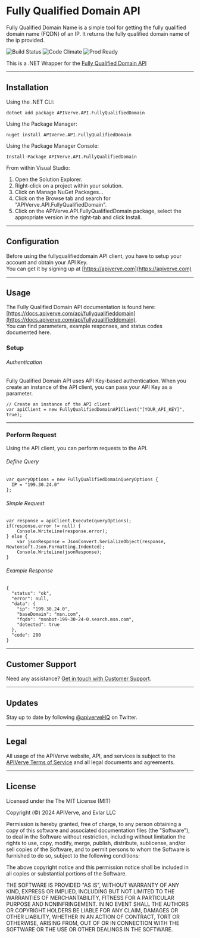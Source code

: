 Fully Qualified Domain API
============

Fully Qualified Domain Name is a simple tool for getting the fully qualified domain name (FQDN) of an IP. It returns the fully qualified domain name of the ip provided.

![Build Status](https://img.shields.io/badge/build-passing-green)
![Code Climate](https://img.shields.io/badge/maintainability-B-purple)
![Prod Ready](https://img.shields.io/badge/production-ready-blue)

This is a .NET Wrapper for the [Fully Qualified Domain API](https://apiverve.com/marketplace/api/fullyqualifieddomain)

---

## Installation

Using the .NET CLI:
```
dotnet add package APIVerve.API.FullyQualifiedDomain
```

Using the Package Manager:
```
nuget install APIVerve.API.FullyQualifiedDomain
```

Using the Package Manager Console:
```
Install-Package APIVerve.API.FullyQualifiedDomain
```

From within Visual Studio:

1. Open the Solution Explorer.
2. Right-click on a project within your solution.
3. Click on Manage NuGet Packages...
4. Click on the Browse tab and search for "APIVerve.API.FullyQualifiedDomain".
5. Click on the APIVerve.API.FullyQualifiedDomain package, select the appropriate version in the right-tab and click Install.


---

## Configuration

Before using the fullyqualifieddomain API client, you have to setup your account and obtain your API Key.  
You can get it by signing up at [https://apiverve.com](https://apiverve.com)

---

## Usage

The Fully Qualified Domain API documentation is found here: [https://docs.apiverve.com/api/fullyqualifieddomain](https://docs.apiverve.com/api/fullyqualifieddomain).  
You can find parameters, example responses, and status codes documented here.

### Setup

###### Authentication
Fully Qualified Domain API uses API Key-based authentication. When you create an instance of the API client, you can pass your API Key as a parameter.

```
// Create an instance of the API client
var apiClient = new FullyQualifiedDomainAPIClient("[YOUR_API_KEY]", true);
```

---


### Perform Request
Using the API client, you can perform requests to the API.

###### Define Query

```
var queryOptions = new FullyQualifiedDomainQueryOptions {
  IP = "199.30.24.0"
};
```

###### Simple Request

```
var response = apiClient.Execute(queryOptions);
if(response.error != null) {
	Console.WriteLine(response.error);
} else {
    var jsonResponse = JsonConvert.SerializeObject(response, Newtonsoft.Json.Formatting.Indented);
    Console.WriteLine(jsonResponse);
}
```

###### Example Response

```
{
  "status": "ok",
  "error": null,
  "data": {
    "ip": "199.30.24.0",
    "baseDomain": "msn.com",
    "fqdn": "msnbot-199-30-24-0.search.msn.com",
    "detected": true
  },
  "code": 200
}
```

---

## Customer Support

Need any assistance? [Get in touch with Customer Support](https://apiverve.com/contact).

---

## Updates
Stay up to date by following [@apiverveHQ](https://twitter.com/apiverveHQ) on Twitter.

---

## Legal

All usage of the APIVerve website, API, and services is subject to the [APIVerve Terms of Service](https://apiverve.com/terms) and all legal documents and agreements.

---

## License
Licensed under the The MIT License (MIT)

Copyright (&copy;) 2024 APIVerve, and Evlar LLC

Permission is hereby granted, free of charge, to any person obtaining a copy of this software and associated documentation files (the "Software"), to deal in the Software without restriction, including without limitation the rights to use, copy, modify, merge, publish, distribute, sublicense, and/or sell copies of the Software, and to permit persons to whom the Software is furnished to do so, subject to the following conditions:

The above copyright notice and this permission notice shall be included in all copies or substantial portions of the Software.

THE SOFTWARE IS PROVIDED "AS IS", WITHOUT WARRANTY OF ANY KIND, EXPRESS OR IMPLIED, INCLUDING BUT NOT LIMITED TO THE WARRANTIES OF MERCHANTABILITY, FITNESS FOR A PARTICULAR PURPOSE AND NONINFRINGEMENT. IN NO EVENT SHALL THE AUTHORS OR COPYRIGHT HOLDERS BE LIABLE FOR ANY CLAIM, DAMAGES OR OTHER LIABILITY, WHETHER IN AN ACTION OF CONTRACT, TORT OR OTHERWISE, ARISING FROM, OUT OF OR IN CONNECTION WITH THE SOFTWARE OR THE USE OR OTHER DEALINGS IN THE SOFTWARE.